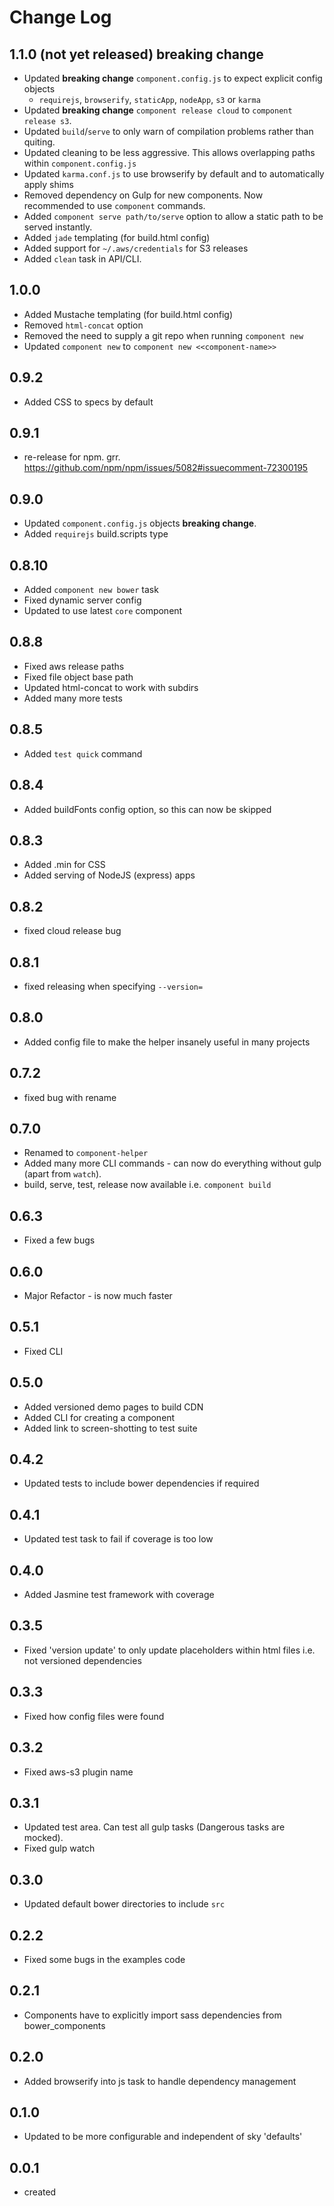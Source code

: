 # Change Log

## 1.1.0 (not yet released)  **breaking change**

 * Updated **breaking change** `component.config.js` to expect explicit config objects 
   * `requirejs`, `browserify`, `staticApp`, `nodeApp`, `s3` or `karma`
 * Updated **breaking change** `component release cloud` to `component release s3`.
 * Updated `build`/`serve` to only warn of compilation problems rather than quiting.
 * Updated cleaning to be less aggressive. This allows overlapping paths within `component.config.js`
 * Updated `karma.conf.js` to use browserify by default and to automatically apply shims
 * Removed dependency on Gulp for new components. Now recommended to use `component` commands.
 * Added `component serve path/to/serve` option to allow a static path to be served instantly.
 * Added `jade` templating (for build.html config)
 * Added support for `~/.aws/credentials` for S3 releases
 * Added `clean` task in API/CLI.

## 1.0.0

 * Added Mustache templating (for build.html config)
 * Removed `html-concat` option
 * Removed the need to supply a git repo when running `component new`
 * Updated `component new` to `component new <<component-name>>`

## 0.9.2

 * Added CSS to specs by default

## 0.9.1

 * re-release for npm. grr. https://github.com/npm/npm/issues/5082#issuecomment-72300195

## 0.9.0

 * Updated `component.config.js` objects **breaking change**.
 * Added `requirejs` build.scripts type

## 0.8.10

 * Added `component new bower` task
 * Fixed dynamic server config
 * Updated to use latest `core` component

## 0.8.8

 * Fixed aws release paths
 * Fixed file object base path
 * Updated html-concat to work with subdirs
 * Added many more tests

## 0.8.5

 * Added `test quick` command

## 0.8.4

 * Added buildFonts config option, so this can now be skipped

## 0.8.3

 * Added .min for CSS
 * Added serving of NodeJS (express) apps

## 0.8.2

 * fixed cloud release bug

## 0.8.1

 * fixed releasing when specifying `--version=`

## 0.8.0

 * Added config file to make the helper insanely useful in many projects

## 0.7.2

 * fixed bug with rename

## 0.7.0

 * Renamed to `component-helper`
 * Added many more CLI commands - can now do everything without gulp (apart from `watch`).
 * build, serve, test, release now available i.e. `component build`

## 0.6.3

 * Fixed a few bugs

## 0.6.0

 * Major Refactor - is now much faster

## 0.5.1

 * Fixed CLI

## 0.5.0

 * Added versioned demo pages to build CDN
 * Added CLI for creating a component
 * Added link to screen-shotting to test suite

## 0.4.2

 * Updated tests to include bower dependencies if required

## 0.4.1

 * Updated test task to fail if coverage is too low

## 0.4.0

 * Added Jasmine test framework with coverage

## 0.3.5

 * Fixed 'version update' to only update placeholders within html files i.e. not versioned dependencies

## 0.3.3

 * Fixed how config files were found

## 0.3.2

 * Fixed aws-s3 plugin name

## 0.3.1

 * Updated test area. Can test all gulp tasks (Dangerous tasks are mocked).
 * Fixed gulp watch

## 0.3.0

 * Updated default bower directories to include `src`

## 0.2.2

 * Fixed some bugs in the examples code

## 0.2.1

 * Components have to explicitly import sass dependencies from bower_components

## 0.2.0

 * Added browserify into js task to handle dependency management

## 0.1.0

 * Updated to be more configurable and independent of sky 'defaults'

## 0.0.1

 * created
